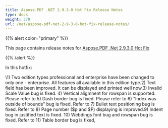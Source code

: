 ```yaml
---
title: Aspose.PDF .NET 2.9.3.0 Hot Fix Release Notes
type: docs
weight: 370
url: /net/aspose-pdf-net-2-9-3-0-hot-fix-release-notes/
---
```


{{% alert color="primary" %}} 

This page contains release notes for [Aspose.PDF .Net 2.9.3.0 Hot Fix](http://www.aspose.com/downloads/pdf/net/new-releases/aspose.pdf-.net-2.9.3.0-hot-fix/)

{{% /alert %}} 

In this hotfix:

\1) Two edition types professional and enterprise have been changed to only one - enterprise. All features all available in this edition type.2) Text field has been improved. It can be displayed and printed well now.3) Invalid Scale Value bug is fixed. 4) Vertical aligmnent for rowspan is supported. Please refer to 5) Dash border bug is fixed. Please refer to 6) "Index was outside of bounds" bug is fixed. Refer to 7) Bullet text positioning bug is fixed. Refer to 8) Page number ($p and $P) displaying is improved.9) Indent bug in justified text is fixed. 10) Webdings font bug and rowspan bug is fixed. Refer to 11) Table border bug is fixed,
